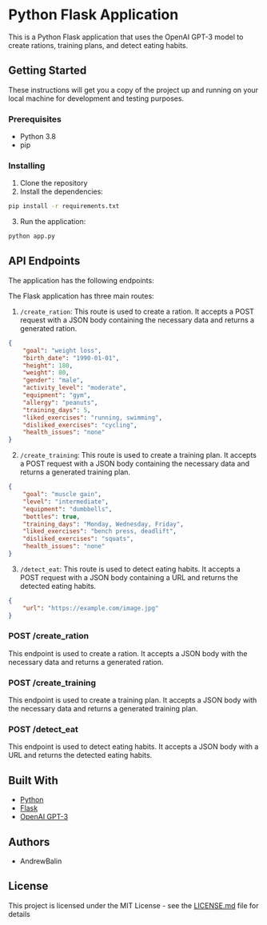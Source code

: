 # Python Flask Application

This is a Python Flask application that uses the OpenAI GPT-3 model to create rations, training plans, and detect eating habits.

## Getting Started

These instructions will get you a copy of the project up and running on your local machine for development and testing purposes.

### Prerequisites

- Python 3.8
- pip

### Installing

1. Clone the repository
2. Install the dependencies:

```bash
pip install -r requirements.txt
```

3. Run the application:

```bash
python app.py
```

## API Endpoints

The application has the following endpoints:

The Flask application has three main routes:

1. `/create_ration`: This route is used to create a ration. It accepts a POST request with a JSON body containing the necessary data and returns a generated ration.
```json
{
    "goal": "weight loss",
    "birth_date": "1990-01-01",
    "height": 180,
    "weight": 80,
    "gender": "male",
    "activity_level": "moderate",
    "equipment": "gym",
    "allergy": "peanuts",
    "training_days": 5,
    "liked_exercises": "running, swimming",
    "disliked_exercises": "cycling",
    "health_issues": "none"
}
```

2. `/create_training`: This route is used to create a training plan. It accepts a POST request with a JSON body containing the necessary data and returns a generated training plan.
```json
{
    "goal": "muscle gain",
    "level": "intermediate",
    "equipment": "dumbbells",
    "bottles": true,
    "training_days": "Monday, Wednesday, Friday",
    "liked_exercises": "bench press, deadlift",
    "disliked_exercises": "squats",
    "health_issues": "none"
}
```

3. `/detect_eat`: This route is used to detect eating habits. It accepts a POST request with a JSON body containing a URL and returns the detected eating habits.
```json
{
    "url": "https://example.com/image.jpg"
}
```

### POST /create_ration

This endpoint is used to create a ration. It accepts a JSON body with the necessary data and returns a generated ration.

### POST /create_training

This endpoint is used to create a training plan. It accepts a JSON body with the necessary data and returns a generated training plan.

### POST /detect_eat

This endpoint is used to detect eating habits. It accepts a JSON body with a URL and returns the detected eating habits.

## Built With

- [Python](https://www.python.org/)
- [Flask](https://flask.palletsprojects.com/)
- [OpenAI GPT-3](https://openai.com/research/gpt-3/)

## Authors

- AndrewBalin

## License

This project is licensed under the MIT License - see the [LICENSE.md](LICENSE.md) file for details